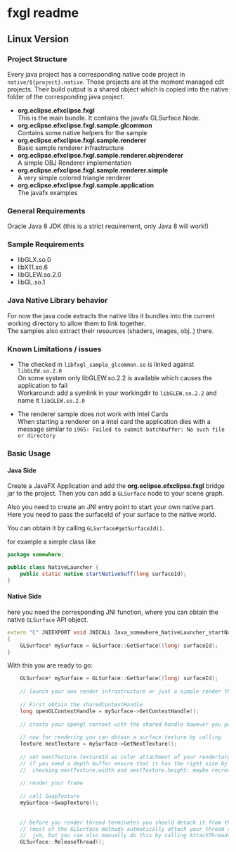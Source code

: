 # fxgl readme

## Linux Version

### Project Structure

Every java project has a corresponding native code project in `native/${project}.native`. Those projects are at the moment managed cdt projects. Their build output is a shared object which is copied into the native folder of the corresponding java project.

* **org.eclipse.efxclipse.fxgl**  
  This is the main bundle. It contains the javafx GLSurface Node.
* **org.eclipse.efxclipse.fxgl.sample.glcommon**  
 Contains some native helpers for the sample
* **org.eclipse.efxclipse.fxgl.sample.renderer**  
 Basic sample renderer infrastructure
* **org.eclipse.efxclipse.fxgl.sample.renderer.objrenderer**  
 A simple OBJ Renderer implementation
* **org.eclipse.efxclipse.fxgl.sample.renderer.simple**  
 A very simple colored triangle renderer
* **org.eclipse.efxclipse.fxgl.sample.application**  
 The javafx examples

### General Requirements

Oracle Java 8 JDK (this is a strict requirement, only Java 8 will work!)


### Sample Requirements

 * libGLX.so.0
 * libX11.so.6
 * libGLEW.so.2.0
 * libGL.so.1

### Java Native Library behavior

For now the java code extracts the native libs it bundles into the current working directory to allow them to link together.  
The samples also extract their resources (shaders, images, obj..) there.  

### Known Limitations / issues

 * The checked in `libfxgl_sample_glcommon.so` is linked against `libGLEW.so.2.0`  
 On some system only libGLEW.so.2.2 is available which causes the application to fail  
 Workaround: add a symlink in your workingdir to `libGLEW.so.2.2` and name it `libGLEW.so.2.0`

 * The renderer sample does not work with Intel Cards  
 When starting a renderer on a intel card the application dies with a message similar to `i965: Failed to submit batchbuffer: No such file or directory`


### Basic Usage

#### Java Side

Create a JavaFX Application and add the **org.eclipse.efxclipse.fxgl** bridge jar to the project.
Then you can add a `GLSurface` node to your scene graph.

Also you need to create an JNI entry point to start your own native part.
Here you need to pass the surfaceId of your surface to the native world.

You can obtain it by calling `GLSurface#getSurfaceId()`.

for example a simple class like
```java
package somewhere;

public class NativeLauncher {
    public static native startNativeSuff(long surfaceId);
}
```


#### Native Side

here you need the corresponding JNI function, where you can obtain the native `GLSurface` API object.

```c++
extern "C" JNIEXPORT void JNICALL Java_somewhere_NativeLauncher_startNativeSuff(JNIEnv *env, jclass cls, jlong surfaceId)
{
    GLSurface* mySurface = GLSurface::GetSurface((long) surfaceId);
}
```

With this you are ready to go:


```c++
    GLSurface* mySurface = GLSurface::GetSurface((long) surfaceId);
    
    // launch your own render infrastructure or just a simple render thread
    
    // First obtain the sharedContextHandle
    long openGLContextHandle = mySurface->GetContextHandle();
    
    // create your opengl context with the shared handle however you prefer
    
    // now for rendering you can obtain a surface texture by calling
    Texture nextTexture = mySurface->GetNextTexture();
    
    // set nextTexture.textureId as color attachment of your rendertarget
    // if you need a depth buffer ensure that it has the right size by
    //  checking nextTexture.width and nextTexture.height; maybe recreate it
    
    // render your frame
    
    // call SwapTexture
    mySurface->SwapTexture();
    
    
    // before you render thread terminates you should detach it from the jvm
    // (most of the GLSurface methods autmatically attach your thread to the
    //  jvm, but you can also manually do this by calling AttachThread())
    GLSurface::ReleaseThread();
    

```


